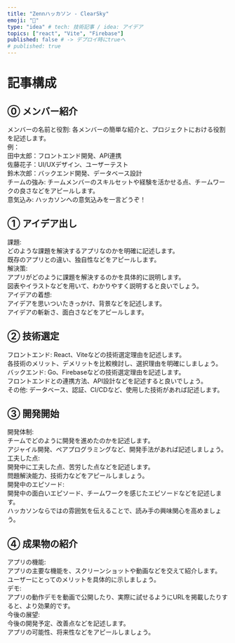 ```yaml
---
title: "Zennハッカソン - ClearSky"
emoji: "🌄"
type: "idea" # tech: 技術記事 / idea: アイデア
topics: ["react", "Vite", "Firebase"]
published: false # -> デプロイ時にtrueへ
# published: true
---
```


# 記事構成

## ⓪ メンバー紹介
メンバーの名前と役割: 各メンバーの簡単な紹介と、プロジェクトにおける役割を記述します。  
例：  
田中太郎：フロントエンド開発、API連携  
佐藤花子：UI/UXデザイン、ユーザーテスト  
鈴木次郎：バックエンド開発、データベース設計  
チームの強み: チームメンバーのスキルセットや経験を活かせる点、チームワークの良さなどをアピールします。  
意気込み: ハッカソンへの意気込みを一言どうぞ！  

## ① アイデア出し
課題:  
どのような課題を解決するアプリなのかを明確に記述します。  
既存のアプリとの違い、独自性などをアピールします。  
解決策:  
アプリがどのように課題を解決するのかを具体的に説明します。  
図表やイラストなどを用いて、わかりやすく説明すると良いでしょう。  
アイデアの着想:  
アイデアを思いついたきっかけ、背景などを記述します。  
アイデアの斬新さ、面白さなどをアピールします。  

## ② 技術選定
フロントエンド: React、Viteなどの技術選定理由を記述します。  
各技術のメリット、デメリットを比較検討し、選択理由を明確にしましょう。  
バックエンド: Go、Firebaseなどの技術選定理由を記述します。  
フロントエンドとの連携方法、API設計などを記述すると良いでしょう。  
その他: データベース、認証、CI/CDなど、使用した技術があれば記述します。  

## ③ 開発開始
開発体制:  
チームでどのように開発を進めたのかを記述します。  
アジャイル開発、ペアプログラミングなど、開発手法があれば記述しましょう。  
工夫した点:  
開発中に工夫した点、苦労した点などを記述します。  
問題解決能力、技術力などをアピールしましょう。  
開発中のエピソード:  
開発中の面白いエピソード、チームワークを感じたエピソードなどを記述します。  
ハッカソンならではの雰囲気を伝えることで、読み手の興味関心を高めましょう。  

## ④ 成果物の紹介
アプリの機能:  
アプリの主要な機能を、スクリーンショットや動画などを交えて紹介します。  
ユーザーにとってのメリットを具体的に示しましょう。  
デモ:  
アプリの動作デモを動画で公開したり、実際に試せるようにURLを掲載したりすると、より効果的です。  
今後の展望:  
今後の開発予定、改善点などを記述します。  
アプリの可能性、将来性などをアピールしましょう。  